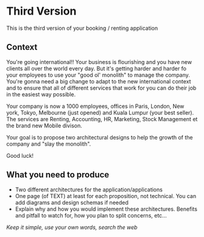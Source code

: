 # Third Version

This is the third version of your booking / renting application

## Context

You're going international!! Your business is flourishing and you have new clients all over the world every day. But it's getting harder and harder fo your employees to use your "good ol' monolith" to manage the company. You're gonna need a big change to adapt to the new international context and to ensure that all of different services that work for you can do their job in the easiest way possible.

Your company is now a 1000 employees, offices in Paris, London, New york, Tokyo, Melbourne (just opened) and Kuala Lumpur (your best seller).
The services are Renting, Accounting, HR, Marketing, Stock Management et the brand new Mobile divison.

Your goal is to propose two architectural designs to help the growth of the company and "slay the monolith".

Good luck!

## What you need to produce

 - Two different architectures for the application/applications
 - One page (of TEXT) at least for each proposition, not technical. You can add diagrams and design schemas if needed
 - Explain why and how you would implement these architectures. Benefits and pitfall to watch for, how you plan to split concerns, etc...

_Keep it simple, use your own words, search the web_
